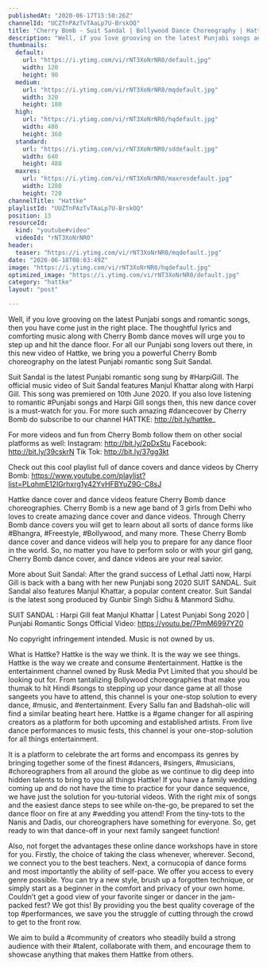 ```yaml
---
publishedAt: "2020-06-17T15:50:26Z"
channelId: "UCZTnPAzTvTAaLp7U-BrskOQ"
title: "Cherry Bomb - Suit Sandal | Bollywood Dance Choreography | Hattke​"
description: "Well, if you love grooving on the latest Punjabi songs and romantic songs, then you have come just in the right place. The thoughtful lyrics and comforting music along with Cherry Bomb dance moves will urge you to step up and hit the dance floor. For all our Punjabi song lovers out there, in this new video of Hattke, we bring you a powerful Cherry Bomb choreography on the latest Punjabi romantic song Suit Sandal.\n\nSuit Sandal is the latest Punjabi romantic song sung by #HarpiGill. The official music video of Suit Sandal features Manjul Khattar along with Harpi Gill. This song was premiered on 10th June 2020. If you also love listening to romantic #Punjabi songs and Harpi Gill songs then, this new dance cover is a must-watch for you. For more such amazing #dancecover by Cherry Bomb do subscribe to our channel HATTKE: http://bit.ly/hattke_\n\nFor more videos and fun from Cherry Bomb follow them on other social platforms as well: Instagram: http://bit.ly/2pDxStu Facebook: http://bit.ly/39cskrN Tik Tok: http://bit.ly/37gg3kt\n\nCheck out this cool playlist full of dance covers and dance videos by Cherry Bomb: https://www.youtube.com/playlist?list=PLqhmE12IGrhxrg1y42YvHFBYuZ9G-C8sJ\n\nHattke dance cover and dance videos feature Cherry Bomb dance choreographies. Cherry Bomb is a new age band of 3 girls from Delhi who loves to create amazing dance cover and dance videos. Through Cherry Bomb dance covers you will get to learn about all sorts of dance forms like #Bhangra, #Freestyle, #Bollywood, and many more. These Cherry Bomb dance cover and dance videos will help you to prepare for any dance floor in the world. So, no matter you have to perform solo or with your girl gang, Cherry Bomb dance cover, and dance videos are your real savior.\n\nMore about Suit Sandal:\nAfter the grand success of Lethal Jatti now, Harpi Gill is back with a bang with her new Punjabi song 2020 SUIT SANDAL. Suit Sandal also features Manjul Khattar, a popular content creator. Suit Sandal is the latest song produced by Gunbir Singh Sidhu & Manmord Sidhu.\n\nSUIT SANDAL : Harpi Gill feat Manjul Khattar | Latest Punjabi Song 2020 | Punjabi Romantic Songs Official Video: https://youtu.be/7PmM6997YZ0\n\nNo copyright infringement intended. Music is not owned by us.\n\nWhat is Hattke? Hattke is the way we think. It is the way we see things. Hattke is the way we create and consume #entertainment. Hattke is the entertainment channel owned by Rusk Media Pvt Limited that you should be looking out for. From tantalizing Bollywood choreographies that make you thumak to hit Hindi #songs to stepping up your dance game at all those sangeets you have to attend, this channel is your one-stop solution to every dance, #music, and #entertainment. Every Sallu fan and Badshah-olic will find a similar beating heart here. Hattke is a #game changer for all aspiring creators as a platform for both upcoming and established artists. From live dance performances to music fests, this channel is your one-stop-solution for all things entertainment.\n\nIt is a platform to celebrate the art forms and encompass its genres by bringing together some of the finest #dancers, #singers, #musicians, #choreographers from all around the globe as we continue to dig deep into hidden talents to bring to you all things Hattke! If you have a family wedding coming up and do not have the time to practice for your dance sequence, we have just the solution for you-tutorial videos. With the right mix of songs and the easiest dance steps to see while on-the-go, be prepared to set the dance floor on fire at any #wedding you attend! From the tiny-tots to the Nanis and Dadis, our choreographers have something for everyone. So, get ready to win that dance-off in your next family sangeet function!\n\nAlso, not forget the advantages these online dance workshops have in store for you. Firstly, the choice of taking the class whenever, wherever. Second, we connect you to the best teachers. Next, a cornucopia of dance forms and most importantly the ability of self-pace. We offer you access to every genre possible. You can try a new style, brush up a forgotten technique, or simply start as a beginner in the comfort and privacy of your own home. Couldn’t get a good view of your favorite singer or dancer in the jam-packed fest? We got this! By providing you the best quality coverage of the top #performances, we save you the struggle of cutting through the crowd to get to the front row.\n\nWe aim to build a #community of creators who steadily build a strong audience with their #talent, collaborate with them, and encourage them to showcase anything that makes them Hattke from others."
thumbnails:
  default:
    url: "https://i.ytimg.com/vi/rNT3XoNrNR0/default.jpg"
    width: 120
    height: 90
  medium:
    url: "https://i.ytimg.com/vi/rNT3XoNrNR0/mqdefault.jpg"
    width: 320
    height: 180
  high:
    url: "https://i.ytimg.com/vi/rNT3XoNrNR0/hqdefault.jpg"
    width: 480
    height: 360
  standard:
    url: "https://i.ytimg.com/vi/rNT3XoNrNR0/sddefault.jpg"
    width: 640
    height: 480
  maxres:
    url: "https://i.ytimg.com/vi/rNT3XoNrNR0/maxresdefault.jpg"
    width: 1280
    height: 720
channelTitle: "Hattke"
playlistId: "UUZTnPAzTvTAaLp7U-BrskOQ"
position: 13
resourceId:
  kind: "youtube#video"
  videoId: "rNT3XoNrNR0"
header:
  teaser: "https://i.ytimg.com/vi/rNT3XoNrNR0/mqdefault.jpg"
date: "2020-06-18T08:03:49Z"
image: "https://i.ytimg.com/vi/rNT3XoNrNR0/hqdefault.jpg"
optimized_image: "https://i.ytimg.com/vi/rNT3XoNrNR0/default.jpg"
category: "hattke"
layout: "post"

---
```

Well, if you love grooving on the latest Punjabi songs and romantic songs, then you have come just in the right place. The thoughtful lyrics and comforting music along with Cherry Bomb dance moves will urge you to step up and hit the dance floor. For all our Punjabi song lovers out there, in this new video of Hattke, we bring you a powerful Cherry Bomb choreography on the latest Punjabi romantic song Suit Sandal.

Suit Sandal is the latest Punjabi romantic song sung by #HarpiGill. The official music video of Suit Sandal features Manjul Khattar along with Harpi Gill. This song was premiered on 10th June 2020. If you also love listening to romantic #Punjabi songs and Harpi Gill songs then, this new dance cover is a must-watch for you. For more such amazing #dancecover by Cherry Bomb do subscribe to our channel HATTKE: http://bit.ly/hattke_

For more videos and fun from Cherry Bomb follow them on other social platforms as well: Instagram: http://bit.ly/2pDxStu Facebook: http://bit.ly/39cskrN Tik Tok: http://bit.ly/37gg3kt

Check out this cool playlist full of dance covers and dance videos by Cherry Bomb: https://www.youtube.com/playlist?list=PLqhmE12IGrhxrg1y42YvHFBYuZ9G-C8sJ

Hattke dance cover and dance videos feature Cherry Bomb dance choreographies. Cherry Bomb is a new age band of 3 girls from Delhi who loves to create amazing dance cover and dance videos. Through Cherry Bomb dance covers you will get to learn about all sorts of dance forms like #Bhangra, #Freestyle, #Bollywood, and many more. These Cherry Bomb dance cover and dance videos will help you to prepare for any dance floor in the world. So, no matter you have to perform solo or with your girl gang, Cherry Bomb dance cover, and dance videos are your real savior.

More about Suit Sandal:
After the grand success of Lethal Jatti now, Harpi Gill is back with a bang with her new Punjabi song 2020 SUIT SANDAL. Suit Sandal also features Manjul Khattar, a popular content creator. Suit Sandal is the latest song produced by Gunbir Singh Sidhu & Manmord Sidhu.

SUIT SANDAL : Harpi Gill feat Manjul Khattar | Latest Punjabi Song 2020 | Punjabi Romantic Songs Official Video: https://youtu.be/7PmM6997YZ0

No copyright infringement intended. Music is not owned by us.

What is Hattke? Hattke is the way we think. It is the way we see things. Hattke is the way we create and consume #entertainment. Hattke is the entertainment channel owned by Rusk Media Pvt Limited that you should be looking out for. From tantalizing Bollywood choreographies that make you thumak to hit Hindi #songs to stepping up your dance game at all those sangeets you have to attend, this channel is your one-stop solution to every dance, #music, and #entertainment. Every Sallu fan and Badshah-olic will find a similar beating heart here. Hattke is a #game changer for all aspiring creators as a platform for both upcoming and established artists. From live dance performances to music fests, this channel is your one-stop-solution for all things entertainment.

It is a platform to celebrate the art forms and encompass its genres by bringing together some of the finest #dancers, #singers, #musicians, #choreographers from all around the globe as we continue to dig deep into hidden talents to bring to you all things Hattke! If you have a family wedding coming up and do not have the time to practice for your dance sequence, we have just the solution for you-tutorial videos. With the right mix of songs and the easiest dance steps to see while on-the-go, be prepared to set the dance floor on fire at any #wedding you attend! From the tiny-tots to the Nanis and Dadis, our choreographers have something for everyone. So, get ready to win that dance-off in your next family sangeet function!

Also, not forget the advantages these online dance workshops have in store for you. Firstly, the choice of taking the class whenever, wherever. Second, we connect you to the best teachers. Next, a cornucopia of dance forms and most importantly the ability of self-pace. We offer you access to every genre possible. You can try a new style, brush up a forgotten technique, or simply start as a beginner in the comfort and privacy of your own home. Couldn’t get a good view of your favorite singer or dancer in the jam-packed fest? We got this! By providing you the best quality coverage of the top #performances, we save you the struggle of cutting through the crowd to get to the front row.

We aim to build a #community of creators who steadily build a strong audience with their #talent, collaborate with them, and encourage them to showcase anything that makes them Hattke from others.